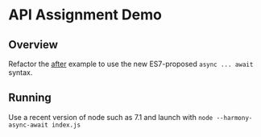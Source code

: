 
# API Assignment Demo

## Overview

Refactor the [after](../after) example to use the new ES7-proposed `async ... await` syntax.

## Running

Use a recent version of node such as 7.1 and launch with `node --harmony-async-await index.js`

